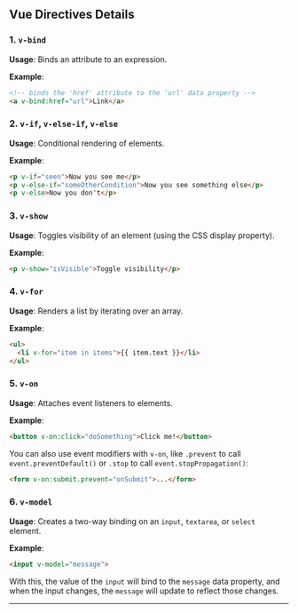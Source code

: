 ## Vue Directives Details

### 1. `v-bind`

**Usage**: Binds an attribute to an expression.

**Example**:
```html
<!-- binds the 'href' attribute to the 'url' data property -->
<a v-bind:href="url">Link</a>
```

### 2. `v-if`, `v-else-if`, `v-else`

**Usage**: Conditional rendering of elements.

**Example**:
```html
<p v-if="seen">Now you see me</p>
<p v-else-if="someOtherCondition">Now you see something else</p>
<p v-else>Now you don't</p>
```

### 3. `v-show`

**Usage**: Toggles visibility of an element (using the CSS display property).

**Example**:
```html
<p v-show="isVisible">Toggle visibility</p>
```

### 4. `v-for`

**Usage**: Renders a list by iterating over an array.

**Example**:
```html
<ul>
  <li v-for="item in items">{{ item.text }}</li>
</ul>
```

### 5. `v-on`

**Usage**: Attaches event listeners to elements.

**Example**:
```html
<button v-on:click="doSomething">Click me!</button>
```
You can also use event modifiers with `v-on`, like `.prevent` to call `event.preventDefault()` or `.stop` to call `event.stopPropagation()`:
```html
<form v-on:submit.prevent="onSubmit">...</form>
```

### 6. `v-model`

**Usage**: Creates a two-way binding on an `input`, `textarea`, or `select` element.

**Example**:
```html
<input v-model="message">
```
With this, the value of the `input` will bind to the `message` data property, and when the input changes, the `message` will update to reflect those changes.

---


